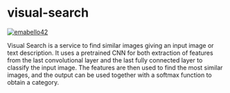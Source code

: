 # visual-search

[![emabello42](https://circleci.com/gh/emabello42/visual-search.svg?style=shield)](https://circleci.com/gh/emabello42/visual-search)

Visual Search is a service to find similar images giving an input image or text description. It uses a pretrained CNN for both extraction of features from the last convolutional layer and the last fully connected layer to classify the input image. The features are then used to find the most similar images, and the output can be used together with a softmax function to obtain a category.
